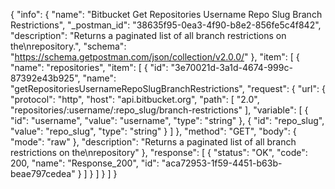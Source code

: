 {
  "info": {
    "name": "Bitbucket Get Repositories Username Repo Slug Branch Restrictions",
    "_postman_id": "38635f95-0ea3-4f90-b8e2-856fe5c4f842",
    "description": "Returns a paginated list of all branch restrictions on the\nrepository.",
    "schema": "https://schema.getpostman.com/json/collection/v2.0.0/"
  },
  "item": [
    {
      "name": "repositories",
      "item": [
        {
          "id": "3e70021d-3a1d-4674-999c-87392e43b925",
          "name": "getRepositoriesUsernameRepoSlugBranchRestrictions",
          "request": {
            "url": {
              "protocol": "http",
              "host": "api.bitbucket.org",
              "path": [
                "2.0",
                "repositories/:username/:repo_slug/branch-restrictions"
              ],
              "variable": [
                {
                  "id": "username",
                  "value": "username",
                  "type": "string"
                },
                {
                  "id": "repo_slug",
                  "value": "repo_slug",
                  "type": "string"
                }
              ]
            },
            "method": "GET",
            "body": {
              "mode": "raw"
            },
            "description": "Returns a paginated list of all branch restrictions on the\nrepository"
          },
          "response": [
            {
              "status": "OK",
              "code": 200,
              "name": "Response_200",
              "id": "aca72953-1f59-4451-b63b-beae797cedea"
            }
          ]
        }
      ]
    }
  ]
}